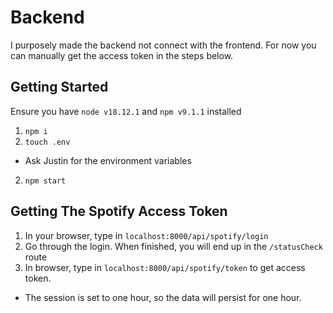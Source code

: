 # Backend

I purposely made the backend not connect with the frontend.
For now you can manually get the access token in the steps below.

## Getting Started

Ensure you have `node v18.12.1` and `npm v9.1.1` installed

1. `npm i`
1. `touch .env`
- Ask Justin for the environment variables
2. `npm start` 

## Getting The Spotify Access Token

1. In your browser, type in `localhost:8000/api/spotify/login`
2. Go through the login. When finished, you will end up in the `/statusCheck` route
3. In browser, type in `localhost:8000/api/spotify/token` to get access token.
- The session is set to one hour, so the data will persist for one hour.
